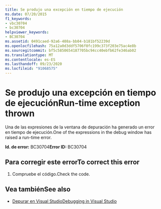 ```yaml
---
title: Se produjo una excepción en tiempo de ejecución
ms.date: 07/20/2015
f1_keywords:
- vbc30704
- bc30704
helpviewer_keywords:
- BC30704
ms.assetid: 0491caed-92a6-408a-bb04-b181bf52239d
ms.openlocfilehash: 75a12a0d3ddf5706f0fc199c373f203e75ac4e8b
ms.sourcegitcommit: bf5c5850654187705bc94cc40ebfb62fe346ab02
ms.translationtype: MT
ms.contentlocale: es-ES
ms.lasthandoff: 09/23/2020
ms.locfileid: "91068575"
---
```

# <a name="run-time-exception-thrown"></a><span data-ttu-id="15b25-102">Se produjo una excepción en tiempo de ejecución</span><span class="sxs-lookup"><span data-stu-id="15b25-102">Run-time exception thrown</span></span>

<span data-ttu-id="15b25-103">Una de las expresiones de la ventana de depuración ha generado un error en tiempo de ejecución.</span><span class="sxs-lookup"><span data-stu-id="15b25-103">One of the expressions in the debug window has raised a run-time error.</span></span>  
  
 <span data-ttu-id="15b25-104">**Id. de error:** BC30704</span><span class="sxs-lookup"><span data-stu-id="15b25-104">**Error ID:** BC30704</span></span>  
  
## <a name="to-correct-this-error"></a><span data-ttu-id="15b25-105">Para corregir este error</span><span class="sxs-lookup"><span data-stu-id="15b25-105">To correct this error</span></span>  
  
1. <span data-ttu-id="15b25-106">Compruebe el código.</span><span class="sxs-lookup"><span data-stu-id="15b25-106">Check the code.</span></span>  
  
## <a name="see-also"></a><span data-ttu-id="15b25-107">Vea también</span><span class="sxs-lookup"><span data-stu-id="15b25-107">See also</span></span>

- [<span data-ttu-id="15b25-108">Depurar en Visual Studio</span><span class="sxs-lookup"><span data-stu-id="15b25-108">Debugging in Visual Studio</span></span>](/visualstudio/debugger/debugger-feature-tour)
